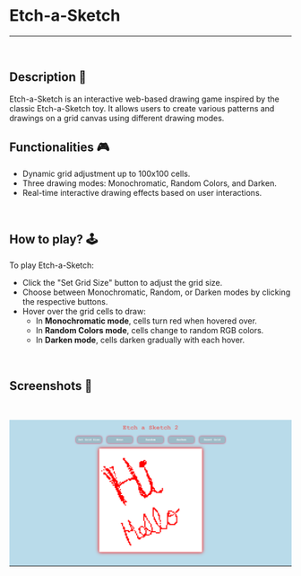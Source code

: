 # **Etch-a-Sketch**

---

<br>

## **Description 📃**

Etch-a-Sketch is an interactive web-based drawing game inspired by the classic Etch-a-Sketch toy. It allows users to create various patterns and drawings on a grid canvas using different drawing modes.

## **Functionalities 🎮**

- Dynamic grid adjustment up to 100x100 cells.
- Three drawing modes: Monochromatic, Random Colors, and Darken.
- Real-time interactive drawing effects based on user interactions.

<br>

## **How to play? 🕹️**

To play Etch-a-Sketch:

- Click the "Set Grid Size" button to adjust the grid size.
- Choose between Monochromatic, Random, or Darken modes by clicking the respective buttons.
- Hover over the grid cells to draw:
  - In **Monochromatic mode**, cells turn red when hovered over.
  - In **Random Colors mode**, cells change to random RGB colors.
  - In **Darken mode**, cells darken gradually with each hover.

<br>

## **Screenshots 📸**

<br>
<!-- Add your screenshots like this -->

![image](assets/images/Etch_a_Sketch_2.png)

<br>
